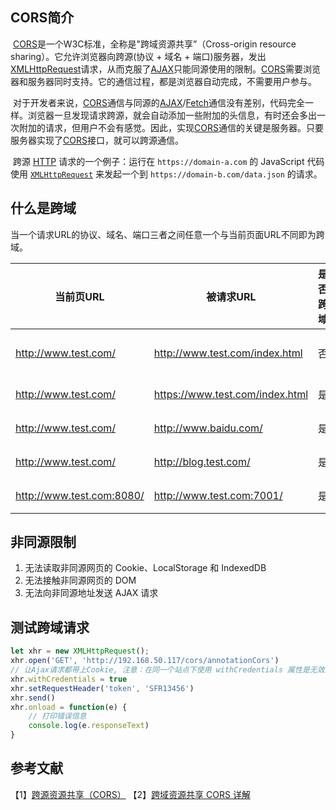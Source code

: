 ## CORS简介

​	[CORS](https://developer.mozilla.org/zh-CN/docs/Glossary/CORS)是一个W3C标准，全称是"跨域资源共享”（Cross-origin resource sharing）。它允许浏览器向跨源(协议 + 域名 + 端口)服务器，发出[XMLHttpRequest](https://developer.mozilla.org/zh-CN/docs/Web/API/XMLHttpRequest)请求，从而克服了[AJAX](https://developer.mozilla.org/zh-CN/docs/Web/Guide/AJAX)只能同源使用的限制。[CORS](https://developer.mozilla.org/zh-CN/docs/Glossary/CORS)需要浏览器和服务器同时支持。它的通信过程，都是浏览器自动完成，不需要用户参与。

​	对于开发者来说，[CORS](https://developer.mozilla.org/zh-CN/docs/Glossary/CORS)通信与同源的[AJAX](https://developer.mozilla.org/zh-CN/docs/Web/Guide/AJAX)/[Fetch](https://fetch.spec.whatwg.org/)通信没有差别，代码完全一样。浏览器一旦发现请求跨源，就会自动添加一些附加的头信息，有时还会多出一次附加的请求，但用户不会有感觉。因此，实现[CORS](https://developer.mozilla.org/zh-CN/docs/Glossary/CORS)通信的关键是服务器。只要服务器实现了[CORS](https://developer.mozilla.org/zh-CN/docs/Glossary/CORS)接口，就可以跨源通信。

​	跨源 [HTTP](https://developer.mozilla.org/zh-CN/docs/Web/HTTP) 请求的一个例子：运行在 `https://domain-a.com` 的 JavaScript 代码使用 [`XMLHttpRequest`](https://developer.mozilla.org/zh-CN/docs/Web/API/XMLHttpRequest) 来发起一个到 `https://domain-b.com/data.json` 的请求。

## 什么是跨域

​	当一个请求URL的协议、域名、端口三者之间任意一个与当前页面URL不同即为跨域。

| 当前页URL                 | 被请求URL                       | 是否跨域 | 原因                         |
| ------------------------- | ------------------------------- | -------- | ---------------------------- |
| http://www.test.com/      | http://www.test.com/index.html  | 否       | 同源（协议、域名、端口相同） |
| http://www.test.com/      | https://www.test.com/index.html | 是       | 协议不同（`http`/`https`）   |
| http://www.test.com/      | http://www.baidu.com/           | 是       | 主域名不同（`test`/`baidu`） |
| http://www.test.com/      | http://blog.test.com/           | 是       | 子域名不同（`www`/`blog`）   |
| http://www.test.com:8080/ | http://www.test.com:7001/       | 是       | 端口号不同（`8080`/`7001`）  |

## 非同源限制

1. 无法读取非同源网页的 Cookie、LocalStorage 和 IndexedDB
2. 无法接触非同源网页的 DOM
3. 无法向非同源地址发送 AJAX 请求

## 测试跨域请求

```javascript
let xhr = new XMLHttpRequest();
xhr.open('GET', 'http://192.168.50.117/cors/annotationCors')
// 让Ajax请求都带上Cookie, 注意：在同一个站点下使用 withCredentials 属性是无效的
xhr.withCredentials = true
xhr.setRequestHeader('token', 'SFR13456')
xhr.send()
xhr.onload = function(e) {
    // 打印错误信息
    console.log(e.responseText)
}
```

## 参考文献

【1】[跨源资源共享（CORS）](https://developer.mozilla.org/zh-CN/docs/Web/HTTP/CORS)
【2】[跨域资源共享 CORS 详解](http://www.ruanyifeng.com/blog/2016/04/cors.html)

